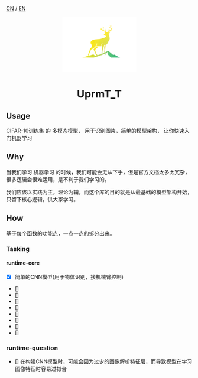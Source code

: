 [CN](README.md) / [EN](README_EN.md)


<div align="center">
  <img src="assets/log1.png" alt="UprmT_T AI" style="height: 150px; width: auto; max-width: 50%;" />
</div>

<h1 align="center">UprmT_T</h1>

## Usage

CIFAR-10训练集 的 多模态模型， 用于识别图片，简单的模型架构， 让你快速入门机器学习

## Why

当我们学习 机器学习 的时候，我们可能会无从下手，但是官方文档太多太冗杂，很多逻辑会很难运用，是不利于我们学习的。

我们应该以实践为主，理论为辅，而这个库的目的就是从最基础的模型架构开始，只留下核心逻辑，供大家学习。

## How

基于每个函数的功能点，一点一点的拆分出来。

### Tasking

#### runtime-core


- [x] 简单的CNN模型(用于物体识别，接机械臂控制)
- []
- []
- []
- []
- []
- []
- []
- []

### runtime-question


- [] 在构建CNN模型时，可能会因为过少的图像解析特征层，而导致模型在学习图像特征时容易过拟合
